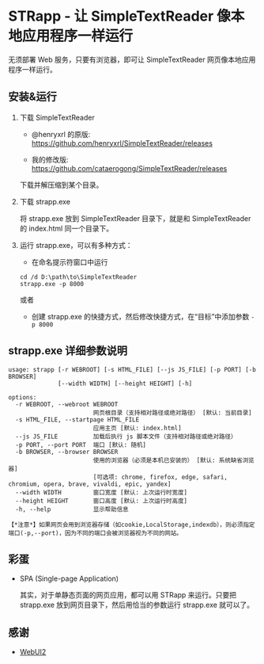 # STRapp - 让 SimpleTextReader 像本地应用程序一样运行

无须部署 Web 服务，只要有浏览器，即可让 SimpleTextReader 网页像本地应用程序一样运行。

## 安装&运行

1. 下载 SimpleTextReader

    * @henryxrl 的原版: https://github.com/henryxrl/SimpleTextReader/releases

    * 我的修改版: https://github.com/cataerogong/SimpleTextReader/releases

    下载并解压缩到某个目录。

2. 下载 strapp.exe

    将 strapp.exe 放到 SimpleTextReader 目录下，就是和 SimpleTextReader 的 index.html 同一个目录下。

3. 运行 strapp.exe，可以有多种方式：

    * 在命名提示符窗口中运行

    ```
    cd /d D:\path\to\SimpleTextReader
    strapp.exe -p 8000
    ```

    或者

    * 创建 strapp.exe 的快捷方式，然后修改快捷方式，在“目标”中添加参数 `-p 8000`

## strapp.exe 详细参数说明

```
usage: strapp [-r WEBROOT] [-s HTML_FILE] [--js JS_FILE] [-p PORT] [-b BROWSER]
              [--width WIDTH] [--height HEIGHT] [-h]

options:
  -r WEBROOT, --webroot WEBROOT
                        网页根目录（支持相对路径或绝对路径） [默认: 当前目录]
  -s HTML_FILE, --startpage HTML_FILE
                        应用主页 [默认: index.html]
  --js JS_FILE          加载后执行 js 脚本文件（支持相对路径或绝对路径）
  -p PORT, --port PORT  端口 [默认: 随机]
  -b BROWSER, --browser BROWSER
                        使用的浏览器（必须是本机已安装的） [默认: 系统缺省浏览器]
                        [可选项: chrome, firefox, edge, safari, chromium, opera, brave, vivaldi, epic, yandex]
  --width WIDTH         窗口宽度 [默认: 上次运行时宽度]
  --height HEIGHT       窗口高度 [默认: 上次运行时高度]
  -h, --help            显示帮助信息

【*注意*】如果网页会用到浏览器存储（如cookie,LocalStorage,indexdb），则必须指定端口(-p,--port)，因为不同的端口会被浏览器视为不同的网站。
```

## 彩蛋

* SPA (Single-page Application)

    其实，对于单静态页面的网页应用，都可以用 STRapp 来运行。只要把 strapp.exe 放到网页目录下，然后用恰当的参数运行 strapp.exe 就可以了。

## 感谢

* [WebUI2](github.com/webui-dev/python-webui/)
